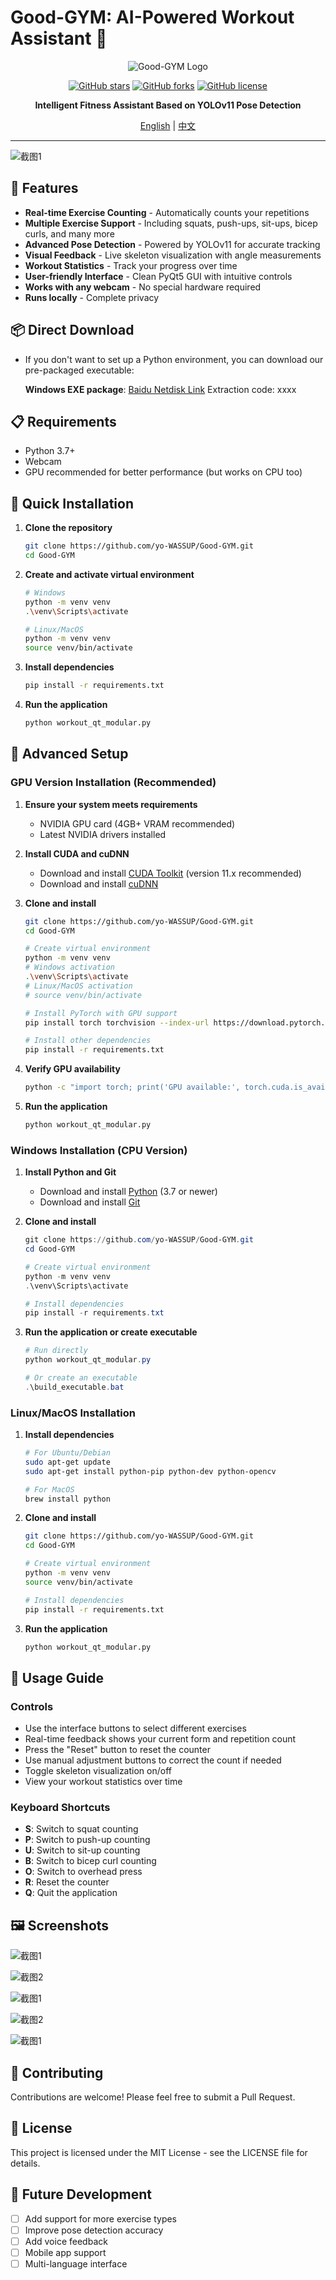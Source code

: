 # Good-GYM: AI-Powered Workout Assistant 💪

<div align="center">

![Good-GYM Logo](assets/Logo.png)

[![GitHub stars](https://img.shields.io/github/stars/yo-WASSUP/Good-GYM?style=social)](https://github.com/yo-WASSUP/Good-GYM/stargazers)
[![GitHub forks](https://img.shields.io/github/forks/yo-WASSUP/Good-GYM?style=social)](https://github.com/yo-WASSUP/Good-GYM/network/members)
[![GitHub license](https://img.shields.io/github/license/yo-WASSUP/Good-GYM)](https://github.com/yo-WASSUP/Good-GYM/blob/main/LICENSE)

**Intelligent Fitness Assistant Based on YOLOv11 Pose Detection**

[English](README.md) | [中文](README_CN.md)

</div>

---
![截图1](assets/screenshot-en-1.png) 
## 🌟 Features

- **Real-time Exercise Counting** - Automatically counts your repetitions
- **Multiple Exercise Support** - Including squats, push-ups, sit-ups, bicep curls, and many more
- **Advanced Pose Detection** - Powered by YOLOv11 for accurate tracking
- **Visual Feedback** - Live skeleton visualization with angle measurements
- **Workout Statistics** - Track your progress over time
- **User-friendly Interface** - Clean PyQt5 GUI with intuitive controls
- **Works with any webcam** - No special hardware required
- **Runs locally** - Complete privacy

## 📦 Direct Download
- If you don't want to set up a Python environment, you can download our pre-packaged executable:

  **Windows EXE package**: [Baidu Netdisk Link](https://pan.baidu.com/s/your_shared_link) Extraction code: xxxx

## 📋 Requirements

- Python 3.7+
- Webcam
- GPU recommended for better performance (but works on CPU too)

## 🚀 Quick Installation

1. **Clone the repository**
   ```bash
   git clone https://github.com/yo-WASSUP/Good-GYM.git
   cd Good-GYM
   ```

2. **Create and activate virtual environment**
   ```bash
   # Windows
   python -m venv venv
   .\venv\Scripts\activate

   # Linux/MacOS
   python -m venv venv
   source venv/bin/activate
   ```

3. **Install dependencies**
   ```bash
   pip install -r requirements.txt
   ```

4. **Run the application**
   ```bash
   python workout_qt_modular.py
   ```
## 🔧 Advanced Setup

### GPU Version Installation (Recommended)

1. **Ensure your system meets requirements**
   - NVIDIA GPU card (4GB+ VRAM recommended)
   - Latest NVIDIA drivers installed

2. **Install CUDA and cuDNN**
   - Download and install [CUDA Toolkit](https://developer.nvidia.com/cuda-downloads) (version 11.x recommended)
   - Download and install [cuDNN](https://developer.nvidia.com/cudnn)

3. **Clone and install**
   ```bash
   git clone https://github.com/yo-WASSUP/Good-GYM.git
   cd Good-GYM
   
   # Create virtual environment
   python -m venv venv
   # Windows activation
   .\venv\Scripts\activate
   # Linux/MacOS activation
   # source venv/bin/activate
   
   # Install PyTorch with GPU support
   pip install torch torchvision --index-url https://download.pytorch.org/whl/cu118
   
   # Install other dependencies
   pip install -r requirements.txt
   ```

4. **Verify GPU availability**
   ```bash
   python -c "import torch; print('GPU available:', torch.cuda.is_available())"
   ```

5. **Run the application**
   ```bash
   python workout_qt_modular.py
   ```

### Windows Installation (CPU Version)

1. **Install Python and Git**
   - Download and install [Python](https://www.python.org/downloads/) (3.7 or newer)
   - Download and install [Git](https://git-scm.com/download/win)

2. **Clone and install**
   ```powershell
   git clone https://github.com/yo-WASSUP/Good-GYM.git
   cd Good-GYM
   
   # Create virtual environment
   python -m venv venv
   .\venv\Scripts\activate
   
   # Install dependencies
   pip install -r requirements.txt
   ```

3. **Run the application or create executable**
   ```powershell
   # Run directly
   python workout_qt_modular.py
   
   # Or create an executable
   .\build_executable.bat
   ```

### Linux/MacOS Installation

1. **Install dependencies**
   ```bash
   # For Ubuntu/Debian
   sudo apt-get update
   sudo apt-get install python-pip python-dev python-opencv
   
   # For MacOS
   brew install python
   ```

2. **Clone and install**
   ```bash
   git clone https://github.com/yo-WASSUP/Good-GYM.git
   cd Good-GYM
   
   # Create virtual environment
   python -m venv venv
   source venv/bin/activate
   
   # Install dependencies
   pip install -r requirements.txt
   ```

3. **Run the application**
   ```bash
   python workout_qt_modular.py
   ```

## 📝 Usage Guide

### Controls

- Use the interface buttons to select different exercises
- Real-time feedback shows your current form and repetition count
- Press the "Reset" button to reset the counter
- Use manual adjustment buttons to correct the count if needed
- Toggle skeleton visualization on/off
- View your workout statistics over time

### Keyboard Shortcuts

- **S**: Switch to squat counting
- **P**: Switch to push-up counting
- **U**: Switch to sit-up counting
- **B**: Switch to bicep curl counting
- **O**: Switch to overhead press
- **R**: Reset the counter
- **Q**: Quit the application

## 🖼️ Screenshots

![截图1](assets/screenshot-en-1.png) 

![截图2](assets/screenshot-en-2.png)

![截图1](assets/screenshot-en-3.png) 

![截图2](assets/screenshot-en-4.png)

![截图1](assets/screenshot-en-5.png) 

## 🤝 Contributing

Contributions are welcome! Please feel free to submit a Pull Request.

## 📄 License

This project is licensed under the MIT License - see the LICENSE file for details.

## 🔮 Future Development

- [ ] Add support for more exercise types
- [ ] Improve pose detection accuracy
- [ ] Add voice feedback
- [ ] Mobile app support
- [ ] Multi-language interface
